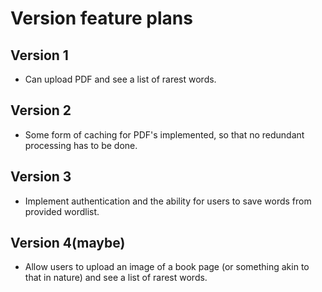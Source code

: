 # Version feature plans

## Version 1
  - Can upload PDF and see a list of rarest words.

## Version 2
  - Some form of caching for PDF's implemented, so that no redundant processing has to be done.

## Version 3
  - Implement authentication and the ability for users to save words from provided wordlist.
  
## Version 4(maybe)
  - Allow users to upload an image of a book page (or something akin to that in nature) and see a list of rarest words.
